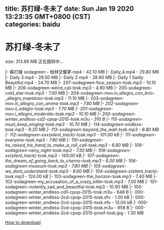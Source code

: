 
title: 苏打绿-冬未了
date: Sun Jan 19 2020 13:23:35 GMT+0800 (CST)    
categories: baidu
---

# 苏打绿-冬未了
size: 313.89 MB
 正在跳转中...
 
|- 蘇打綠 sodagreen - 柏林交響夢.mp4 - 42.10 MB
|- Daily_4.mp4 - 29.80 MB
|- Daily 3.mp4 - 28.50 MB
|- Daily 2.mp4 - 28.90 MB
|- Daily 1 Sadly Beautiful.mp4 - 24.70 MB
|- 207-sodagreen-four_season-tosk.mp3 - 10.10 MB
|- 206-sodagreen-weird_cat-tosk.mp3 - 4.90 MB
|- 205-sodagreen-cold_star-tosk.mp3 - 7.00 MB
|- 204-sodagreen-mov._iv_allegro_con_brio_-_allegro_maestoso-tosk.mp3 - 11.10 MB
|- 203-sodagreen-mov._iii_allegro_con_anima-tosk.mp3 - 7.80 MB
|- 202-sodagreen-mov._ii_adagio-tosk.mp3 - 7.70 MB
|- 201-sodagreen-mov._i_allegro_moderato-tosk.mp3 - 10.10 MB
|- 200-sodagreen-winter_endless-cd2-cpop-2015-tosk.m3u - 310 B
|- 115-sodagreen-must_keep_singing-tosk.mp3 - 10.70 MB
|- 114-sodagreen-endless-tosk.mp3 - 9.20 MB
|- 113-sodagreen-beyond_the_wall-tosk.mp3 - 8.80 MB
|- 112-sodagreen-xxx_(silent_track)-tosk.mp3 - 101.00 kB
|- 111-sodagreen-everyone-tosk.mp3 - 7.80 MB
|- 110-sodagreen-he_raised_his_hand_to_make_a_roll_call-tosk.mp3 - 6.80 MB
|- 109-sodagreen-rainy_night-tosk.mp3 - 7.50 MB
|- 108-sodagreen-xx_(silent_track)-tosk.mp3 - 149.00 kB
|- 107-sodagreen-the_dream_of_going_back_to_cherno-tosk.mp3 - 6.00 MB
|- 106-sodagreen-museum-tosk.mp3 - 7.80 MB
|- 105-sodagreen-we_dont_understand-tosk.mp3 - 9.60 MB
|- 104-sodagreen-x_(silent_track)-tosk.mp3 - 124.00 kB
|- 103-sodagreen-the_horizon-tosk.mp3 - 7.40 MB
|- 102-sodagreen-my_accusation_of_a_crazy_killer-tosk.mp3 - 7.00 MB
|- 101-sodagreen-violently_sad_and_beautiful-tosk.mp3 - 10.90 MB
|- 100-sodagreen-winter_endless-cd1-cpop-2015-tosk.m3u - 648 B
|- 000-sodagreen-winter_endless-2cd-cpop-2015-tosk.sfv - 1.00 kB
|- 000-sodagreen-winter_endless-2cd-cpop-2015-tosk.nfo - 13.00 kB
|- 000-sodagreen-winter_endless-2cd-cpop-2015-tosk.m3u - 958 B
|- 000-sodagreen-winter_endless-2cd-cpop-2015-proof-tosk.jpg - 1.30 MB

[How to download](https://bpcam.bemobtrk.com/go/2ceec3aa-1ca2-46d6-b9ff-aaa5c184517c?jno=848)